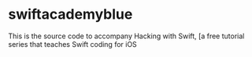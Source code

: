 # swiftacademyblue
This is the source code to accompany Hacking with Swift, [a free tutorial series that teaches Swift coding for iOS
